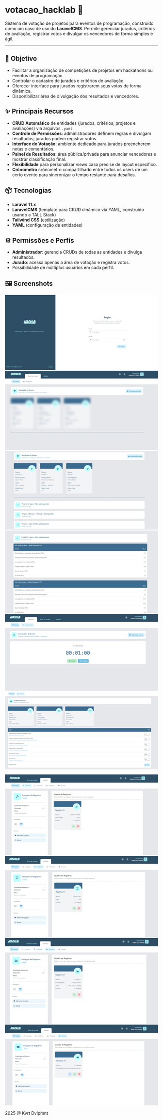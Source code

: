 # votacao_hacklab 🚀

Sistema de votação de projetos para eventos de programação, construído como um caso de uso do **LaravelCMS**. Permite gerenciar jurados, critérios de avaliação, registrar votos e divulgar os vencedores de forma simples e ágil.

---

## 🎯 Objetivo

- Facilitar a organização de competições de projetos em hackathons ou eventos de programação.
- Controlar o cadastro de jurados e critérios de avaliação.
- Oferecer interface para jurados registrarem seus votos de forma dinâmica.
- Disponibilizar área de divulgação dos resultados e vencedores.

## ✨ Principais Recursos

- **CRUD Automático** de entidades (jurados, critérios, projetos e avaliações) via arquivos `.yaml`.
- **Controle de Permissões**: administradores definem regras e divulgam resultados; jurados podem registrar votos.
- **Interface de Votação**: ambiente dedicado para jurados preencherem notas e comentários.
- **Painel de Resultados**: área pública/privada para anunciar vencedores e mostrar classificação final.
- **Flexibilidade** para personalizar views caso precise de layout específico.
- **Crônometro** crônometro compartilhado entre todos os users de um certo evento para sincronizar o tempo restante para desafios.

## 📦 Tecnologias

- **Laravel 11.x**
- **LaravelCMS** (template para CRUD dinâmico via YAML, construido usando a TALL Stack)
- **Tailwind CSS** (estilização)
- **YAML** (configuração de entidades)

## ⚙️ Permissões e Perfis

- **Administrador**: gerencia CRUDs de todas as entidades e divulga resultados.
- **Jurado**: acessa apenas a área de votação e registra votos.
- Possibilidade de múltiplos usuários em cada perfil.

## 🖼️ Screenshots

<!-- Adicione prints relevantes do sistema aqui -->
![Login do Sistema](./docs/login.jpg)
![Apresentação dos Resultados (Borrado)](./docs/tela_votacao_blur.jpg)
![Apresentação dos Resultados](./docs/tela_votacao_final.jpg)
![Detalhes da Votação](./docs/detalhes_votacao.jpg)
![Tela do Crônometro](./docs/tela_cronometro.png)
![Tela Votação Jurados](./docs/tela_votacao_jurado.png)

<!-- Telas Genéricas -->
![Manipulação dos Jurados](./docs/tela_jurados.jpg)
![Manipulação dos Critérios](./docs/tela_criterios.jpg)
![Manipulação dos Projetos](./docs/tela_projetos.jpg)
![Manipulação dos Eventos](./docs/tela_evento.jpg)




2025 @ Kvrt Dvlpmnt
